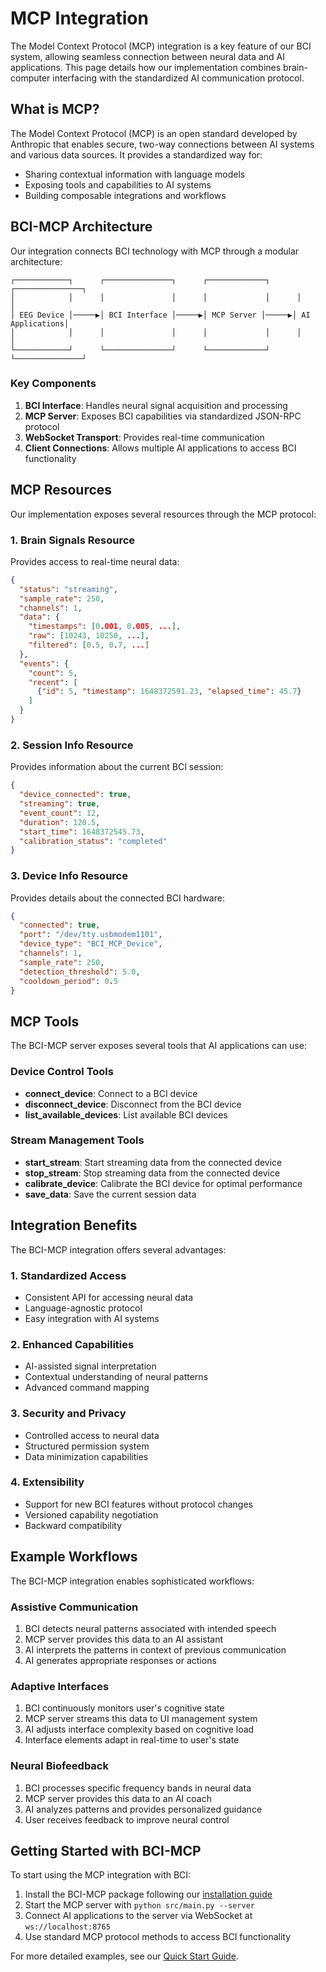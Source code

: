 # MCP Integration

The Model Context Protocol (MCP) integration is a key feature of our BCI system, allowing seamless connection between neural data and AI applications. This page details how our implementation combines brain-computer interfacing with the standardized AI communication protocol.

## What is MCP?

The Model Context Protocol (MCP) is an open standard developed by Anthropic that enables secure, two-way connections between AI systems and various data sources. It provides a standardized way for:

- Sharing contextual information with language models
- Exposing tools and capabilities to AI systems
- Building composable integrations and workflows

## BCI-MCP Architecture

Our integration connects BCI technology with MCP through a modular architecture:

```
┌────────────┐      ┌───────────────┐      ┌─────────────┐      ┌───────────────┐
│            │      │               │      │             │      │               │
│ EEG Device │─────▶│ BCI Interface │─────▶│ MCP Server │─────▶│ AI Applications│
│            │      │               │      │             │      │               │
└────────────┘      └───────────────┘      └─────────────┘      └───────────────┘
```

### Key Components

1. **BCI Interface**: Handles neural signal acquisition and processing
2. **MCP Server**: Exposes BCI capabilities via standardized JSON-RPC protocol
3. **WebSocket Transport**: Provides real-time communication
4. **Client Connections**: Allows multiple AI applications to access BCI functionality

## MCP Resources

Our implementation exposes several resources through the MCP protocol:

### 1. Brain Signals Resource

Provides access to real-time neural data:

```json
{
  "status": "streaming",
  "sample_rate": 250,
  "channels": 1,
  "data": {
    "timestamps": [0.001, 0.005, ...],
    "raw": [10243, 10250, ...],
    "filtered": [0.5, 0.7, ...]
  },
  "events": {
    "count": 5,
    "recent": [
      {"id": 5, "timestamp": 1648372591.23, "elapsed_time": 45.7}
    ]
  }
}
```

### 2. Session Info Resource

Provides information about the current BCI session:

```json
{
  "device_connected": true,
  "streaming": true,
  "event_count": 12,
  "duration": 120.5,
  "start_time": 1648372545.73,
  "calibration_status": "completed"
}
```

### 3. Device Info Resource

Provides details about the connected BCI hardware:

```json
{
  "connected": true,
  "port": "/dev/tty.usbmodem1101",
  "device_type": "BCI_MCP_Device",
  "channels": 1,
  "sample_rate": 250,
  "detection_threshold": 5.0,
  "cooldown_period": 0.5
}
```

## MCP Tools

The BCI-MCP server exposes several tools that AI applications can use:

### Device Control Tools

- **connect_device**: Connect to a BCI device
- **disconnect_device**: Disconnect from the BCI device
- **list_available_devices**: List available BCI devices

### Stream Management Tools

- **start_stream**: Start streaming data from the connected device
- **stop_stream**: Stop streaming data from the connected device
- **calibrate_device**: Calibrate the BCI device for optimal performance
- **save_data**: Save the current session data

## Integration Benefits

The BCI-MCP integration offers several advantages:

### 1. Standardized Access

- Consistent API for accessing neural data
- Language-agnostic protocol
- Easy integration with AI systems

### 2. Enhanced Capabilities

- AI-assisted signal interpretation
- Contextual understanding of neural patterns
- Advanced command mapping

### 3. Security and Privacy

- Controlled access to neural data
- Structured permission system
- Data minimization capabilities

### 4. Extensibility

- Support for new BCI features without protocol changes
- Versioned capability negotiation
- Backward compatibility

## Example Workflows

The BCI-MCP integration enables sophisticated workflows:

### Assistive Communication

1. BCI detects neural patterns associated with intended speech
2. MCP server provides this data to an AI assistant
3. AI interprets the patterns in context of previous communication
4. AI generates appropriate responses or actions

### Adaptive Interfaces

1. BCI continuously monitors user's cognitive state
2. MCP server streams this data to UI management system
3. AI adjusts interface complexity based on cognitive load
4. Interface elements adapt in real-time to user's state

### Neural Biofeedback

1. BCI processes specific frequency bands in neural data
2. MCP server provides this data to an AI coach
3. AI analyzes patterns and provides personalized guidance
4. User receives feedback to improve neural control

## Getting Started with BCI-MCP

To start using the MCP integration with BCI:

1. Install the BCI-MCP package following our [installation guide](../getting-started/installation.md)
2. Start the MCP server with `python src/main.py --server`
3. Connect AI applications to the server via WebSocket at `ws://localhost:8765`
4. Use standard MCP protocol methods to access BCI functionality

For more detailed examples, see our [Quick Start Guide](../getting-started/quick-start.md).